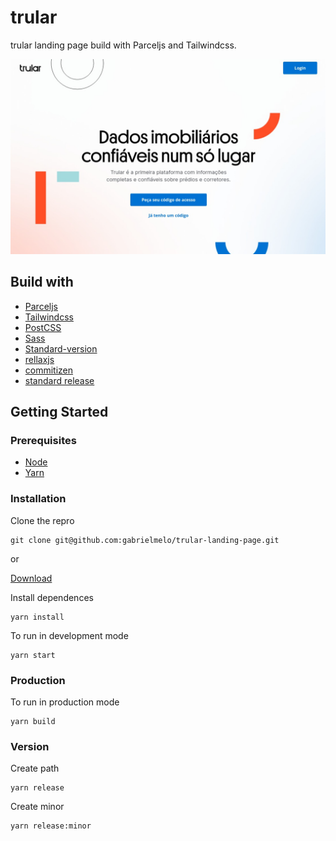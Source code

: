 # trular
trular landing page build with Parceljs and Tailwindcss.


![image](/screenshots.jpeg)

## Build with
- [Parceljs](https://parceljs.org/)
- [Tailwindcss](tailwindcss.com/)
- [PostCSS](https://postcss.org/)
- [Sass](https://sass-lang.com/)
- [Standard-version](https://github.com/conventional-changelog/standard-version)
- [rellaxjs](https://dixonandmoe.com/rellax/)
- [commitizen](https://github.com/commitizen/cz-cli)
- [standard release](https://github.com/conventional-changelog/standard-version)

## Getting Started

### Prerequisites
- [Node](https://nodejs.org/en/)
- [Yarn](https://yarnpkg.com/)
  
### Installation
Clone the repro
```shell
git clone git@github.com:gabrielmelo/trular-landing-page.git
```
or 

[Download](https://github.com/gabrielmelo/trular-landing-page/archive/refs/heads/master.zip)

Install dependences
```shell
yarn install
```

To run in development mode
```shell
yarn start
```

### Production
To run in production mode
```shell
yarn build
```

### Version
Create path
```shell
yarn release
```

Create minor
```shell
yarn release:minor
```